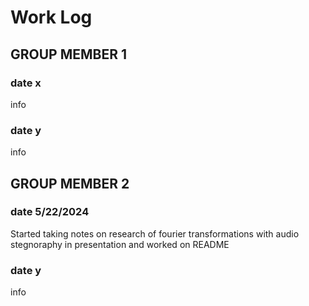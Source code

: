 # Work Log

## GROUP MEMBER 1

### date x

info

### date y

info


## GROUP MEMBER 2

### date 5/22/2024

Started taking notes on research of fourier transformations with audio stegnoraphy in presentation and worked on README

### date y

info
